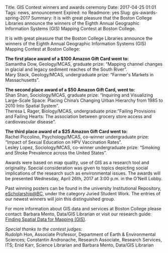 Title: GIS Contest winners and awards ceremony
Date: 2017-04-25 01:01 
Tags: news, announcement
Expired: no 
Readmore: yes
Slug:  gis-awards-spring-2017
Summary: It is with great pleasure that the Boston College Libraries announce the winners of the Eighth Annual Geographic Information Systems (GIS) Mapping Contest at Boston College.

It is with great pleasure that the Boston College Libraries announce the winners of the Eighth Annual Geographic Information Systems (GIS) Mapping Contest at Boston College:

<strong>The first place award of a $100 Amazon Gift Card went to:</strong><br />
Samantha Dow, Geology/MCAS, graduate prize: “Mapping channel changes in glacial and legacy sediment reaches of the South River”.<br />
Mary Stack, Geology/MCAS, undergraduate prize: “Farmer's Markets in Massachusetts”.

<strong>The second place award of a $50 Amazon Gift Card, went to:</strong><br />
Shan Shan, Sociology/MCAS, graduate prize: “Inquiring and Visualizing Large-Scale Space: Placing China’s Changing Urban Hierarchy from 1985 to 2010 Into Spatial System”.<br />
Theresa L Rager, Biology/MCAS, undergraduate prize:”Failing Provisions and Failing Hearts: The association between grocery store access and cardiovascular disease”.

<strong>The third place award of a $25 Amazon Gift Card went to:</strong><br />
Rachel Piccolino, Psychology/MCAS, co-winner undergraduate  prize: “Impact of Sexual Education on HPV Vaccination Rates”.<br />
Lesley Lopez, Sociology/MCAS, co-winner undergraduate prize: “Smoking and Stroke Prevalence across the United States”.

Awards were based on map quality, use of GIS as a research tool and originality.  Special consideration was given to topics depicting social implications of the research such as environmental issues. The awards will be presented Wednesday, April 26th, 2017  at 3:00 p.m. in the O’Neill Lobby.  

Past winning posters can be found in the university Institutional Repository, <a href="http://escholarship.bc.edu/" target="_blank">eScholarship@BC</a>, under the category Juried Student Work. The entries of our newest winners will join this distinguished group.  

For more information about GIS data and services at Boston College please contact: Barbara Mento, Data/GIS Librarian or visit our research guide: <a href="http://libguides.bc.edu/gis">Finding Spatial Data for Mapping (GIS)</a>.

<em>Special thanks to the contest judges:</em><br />
Rudolph Hon, Associate Professor, Department of Earth & Environmental Sciences; Constantin Andronache, Research Associate, Research Services, ITS; Enid Karr,  Science Librarian and Barbara Mento, Data/GIS Librarian